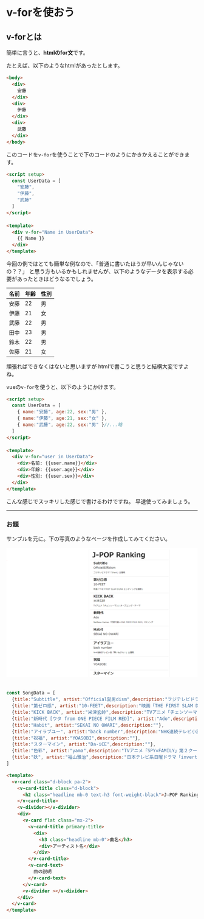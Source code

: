 # v-forを使おう

## v-forとは

簡単に言うと、**htmlのfor文**です。

たとえば、以下のようなhtmlがあったとします。

```html
<body>
  <div>
    安藤
  </div>
  <div>
    伊藤
  </div>
  <div>
    武藤
  </div>
</body>
```

このコードを`v-for`を使うことで下のコードのようにかきかえることができます。

```html
<script setup>
  const UserData = [
    "安藤",
    "伊藤",
    "武藤"
  ]
</script>

<template>
  <div v-for="Name in UserData">
    {{ Name }}
  </div>
</template>
```

今回の例ではとても簡単な例なので、「普通に書いたほうが早いんじゃないの？？」
と思う方もいるかもしれませんが、以下のようなデータを表示する必要があったときはどうなるでしょう。

<!-- mdでテーブルを表示 -->
| 名前 | 年齢 | 性別 |
| ---- | ---- | ---- |
| 安藤 | 22 | 男 |
| 伊藤 | 21 | 女 |
| 武藤 | 22 | 男 |
| 田中 | 23 | 男 |
| 鈴木 | 22 | 男 |
| 佐藤 | 21 | 女 |

頑張ればできなくはないと思いますが
htmlで書こうと思うと結構大変ですよね。

vueの`v-for`を使うと、以下のようにかけます。

```html
<script setup>
  const UserData = [
    { name:"安藤", age:22, sex:"男" },
    { name:"伊藤", age:21, sex:"女" },
    { name:"武藤", age:22, sex:"男" }//...略
  ]
</script>

<template>
  <div v-for="user in UserData">
    <div>名前: {{user.name}}</div>
    <div>年齢: {{user.age}}</div>
    <div>性別: {{user.sex}}</div>
  </div>
</template>
```

こんな感じでスッキリした感じで書けるわけですね。
早速使ってみましょう。

---

### お題

サンプルを元に。下の写真のようなページを作成してみてください。

![image](./../readmeimg/vforSample01.png)

```javascript

const SongData = [
  {title:"Subtitle", artist:"Official髭男dism",description:"フジテレビドラマ「Silent」主題歌"},
  {title:"第ゼロ感", artist:"10-FEET",description:"映画「THE FIRST SLAM DUNK エンディング主題歌」"},
  {title:"KICK BACK", artist:"米津玄帥",description:"TVアニメ「チェンソーマン」オープニング・テーマ"},
  {title:"新時代 [ウタ from ONE PIECE FILM RED]", artist:"Ado",description:"NetEase Games「荒野行動×ONE PIECE FILM RED」CMソング"},
  {title:"Habit", artist:"SEKAI NO OWARI",description:""},
  {title:"アイラブユー", artist:"back number",description:"NHK連続テレビ小説「舞いあがれ！」主題歌"},
  {title:"祝福", artist:"YOASOBI",description:""},
  {title:"スターマイン", artist:"Da-iCE",description:""},
  {title:"色彩", artist:"yama",description:"TVアニメ「SPY×FAMILY」第２クールエンディング主題歌"},
  {title:"妖", artist:"福山雅治",description:"日本テレビ系日曜ドラマ「invert 城塚翡翠 倒叙集」／「霊媒探偵・城塚翡翠」主題歌"},
]

```

```html
<template>
  <v-card class="d-block pa-2">
    <v-card-title class="d-block">
      <h2 class="headline mb-0 text-h3 font-weight-black">J-POP Ranking</h2>
    </v-card-title>
    <v-divider></v-divider>
    <div>
      <v-card flat class="mx-2">
        <v-card-title primary-title>
          <div>
            <h3 class="headline mb-0">曲名</h3>
            <div>アーティスト名</div>
          </div>
        </v-card-title>
        <v-card-text>
          曲の説明
        </v-card-text>
      </v-card>
      <v-divider ></v-divider>
    </div>
  </v-card>
</template>
```
